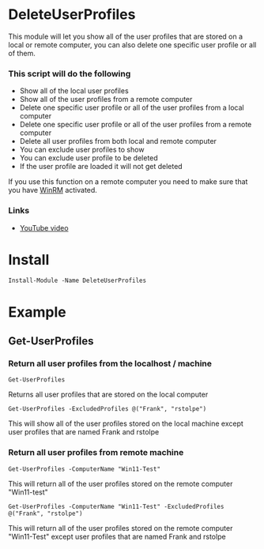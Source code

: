 # DeleteUserProfiles
This module will let you show all of the user profiles that are stored on a local or remote computer, you can also delete one specific user profile or all of them.   
### This script will do the following
- Show all of the local user profiles
- Show all of the user profiles from a remote computer
- Delete one specific user profile or all of the user profiles from a local computer
- Delete one specific user profile or all of the user profiles from a remote computer
- Delete all user profiles from both local and remote computer
- You can exclude user profiles to show
- You can exclude user profile to be deleted
- If the user profile are loaded it will not get deleted  
  
If you use this function on a remote computer you need to make sure that you have [WinRM](https://github.com/rstolpe/Guides/blob/main/Windows/WinRM_GPO.md) activated.

### Links
- [YouTube video](https://youtube.com/shorts/SPPSHiMjVmA?feature=share)

# Install
```
Install-Module -Name DeleteUserProfiles
```

# Example
## Get-UserProfiles
### Return all user profiles from the localhost / machine
```
Get-UserProfiles
```
Returns all user profiles that are stored on the local computer

```
Get-UserProfiles -ExcludedProfiles @("Frank", "rstolpe")
```
This will show all of the user profiles stored on the local machine except user profiles that are named Frank and rstolpe

### Return all user profiles from remote machine
```
Get-UserProfiles -ComputerName "Win11-Test"
```
This will return all of the user profiles stored on the remote computer "Win11-test"

```
Get-UserProfiles -ComputerName "Win11-Test" -ExcludedProfiles @("Frank", "rstolpe")
```
This will return all of the user profiles stored on the remote computer "Win11-Test" except user profiles that are named Frank and rstolpe